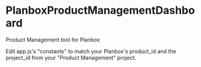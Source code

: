 PlanboxProductManagementDashboard
=================================

Product Management tool for Planbox

Edit app.js's "constants" to match your Planbox's product_id and the project_id from your "Product Management" project.
